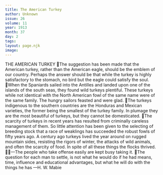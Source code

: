 ```yaml
---
title: The American Turkey
author: Unknown
issue: 26
volume: 11
year: 1913
month: 37
day: 2
tags:
layout: page.njk
image:
---
```

THE AMERICAN TURKEY The suggestion has been made that the American turkey, rather than the American eagle, should be the emblem of our country. Perhaps the answer should be that while the turkey is highly satisfactory to the stomach, no bird but the eagle could satisfy the soul. When the Spaniards sailed into the Antilles and landed upon one of the islands of the south seas, they found wild turkeys plentiful. These turkeys while not identical with the North American fowl of the same name were of the same family. The hungry sailors feasted and were glad. The turkeys indigenous to the southern countries are the Honduras and Mexican varieties, the former being the smallest of the turkey family. In plumage they are the most beautiful of turkeys, but they cannot be domesticated. The scarcity of turkeys in recent years has resulted from criminally careless management of them. So little attention has been given to the selecting of breeding stock that a race of weaklings has succeeded the robust fowls of fifty years ago. A century ago turkeys lived the year around on rugged mountain sides, resisting the rigors of winter, the attacks of wild animals, and often the scarcity of food. In spite of all these things the flocks thrived. —The people who take offense easily are kept busy taking it. The question for each man to settle, is not what he would do if he had means, time, influence and educational advantages, but what he will do with the things he has —H. W. Mabie 

